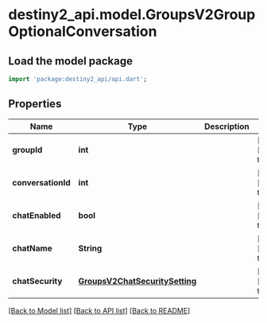 # destiny2_api.model.GroupsV2GroupOptionalConversation

## Load the model package
```dart
import 'package:destiny2_api/api.dart';
```

## Properties
Name | Type | Description | Notes
------------ | ------------- | ------------- | -------------
**groupId** | **int** |  | [optional] [default to null]
**conversationId** | **int** |  | [optional] [default to null]
**chatEnabled** | **bool** |  | [optional] [default to null]
**chatName** | **String** |  | [optional] [default to null]
**chatSecurity** | [**GroupsV2ChatSecuritySetting**](GroupsV2ChatSecuritySetting.md) |  | [optional] [default to null]

[[Back to Model list]](../README.md#documentation-for-models) [[Back to API list]](../README.md#documentation-for-api-endpoints) [[Back to README]](../README.md)


